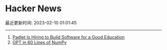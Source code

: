 # Hacker News

最近更新时间: 2023-02-10 01:01:45

--- 
1. [Padlet Is Hiring to Build Software for a Good Education](https://padlet.jobs) 
2. [GPT in 60 Lines of NumPy](https://jaykmody.com/blog/gpt-from-scratch/) 
